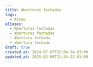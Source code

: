 ```yaml
---
title: Aberturas fechadas
tags:
  - Átomo
aliases:
  - Aberturas fechadas
  - aberturas fechadas
  - Abertura fechada
  - abertura fechada
draft: true
created_at: 2024-07-07T22:04:34-03:00
updated_at: 2025-02-08T21:54:22-03:00
---
```


